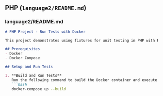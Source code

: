 ## PHP (`language2/README.md`)

### language2/README.md
```markdown
# PHP Project - Run Tests with Docker

This project demonstrates using fixtures for unit testing in PHP with PHPUnit.

## Prerequisites
- Docker
- Docker Compose

## Setup and Run Tests

1. **Build and Run Tests**  
   Run the following command to build the Docker container and execute the tests:
   ```bash
   docker-compose up --build
